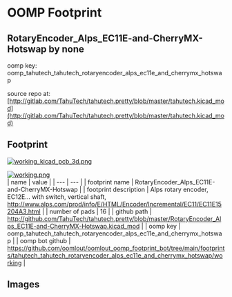 # OOMP Footprint  
## RotaryEncoder_Alps_EC11E-and-CherryMX-Hotswap  by none  
  
oomp key: oomp_tahutech_tahutech_rotaryencoder_alps_ec11e_and_cherrymx_hotswap  
  
source repo at: [http://gitlab.com/TahuTech/tahutech.pretty/blob/master/tahutech.kicad_mod](http://gitlab.com/TahuTech/tahutech.pretty/blob/master/tahutech.kicad_mod)  
## Footprint  
  
[![working_kicad_pcb_3d.png](working_kicad_pcb_3d_600.png)](working_kicad_pcb_3d.png)  
  
[![working.png](working_600.png)](working.png)  
| name | value | 
| --- | --- | 
| footprint name | RotaryEncoder_Alps_EC11E-and-CherryMX-Hotswap | 
| footprint description | Alps rotary encoder, EC12E... with switch, vertical shaft, http://www.alps.com/prod/info/E/HTML/Encoder/Incremental/EC11/EC11E15204A3.html | 
| number of pads | 16 | 
| github path | http://github.com/TahuTech/tahutech.pretty/blob/master/RotaryEncoder_Alps_EC11E-and-CherryMX-Hotswap.kicad_mod | 
| oomp key | oomp_tahutech_tahutech_rotaryencoder_alps_ec11e_and_cherrymx_hotswap | 
| oomp bot github | https://github.com/oomlout/oomlout_oomp_footprint_bot/tree/main/footprints/tahutech_tahutech_rotaryencoder_alps_ec11e_and_cherrymx_hotswap/working | 
## Images  
